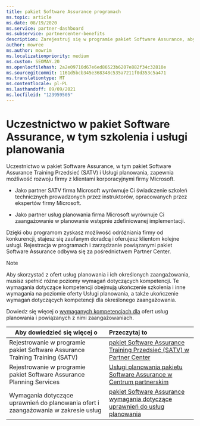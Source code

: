 ```yaml
---
title: pakiet Software Assurance programach
ms.topic: article
ms.date: 08/19/2020
ms.service: partner-dashboard
ms.subservice: partnercenter-benefits
description: Zarejestruj się w programie pakiet Software Assurance, aby tworzyć firmy i uzyskać kompensatę dostarczania szkoleń i planowania klientom korporacyjnym.
author: mowree
ms.author: mowrim
ms.localizationpriority: medium
ms.custom: SEOMAY.20
ms.openlocfilehash: 2a2e09710d67e6ed86523b6207e882f34c32810e
ms.sourcegitcommit: 1161d5bcb345e368348c535a7211f0d353c5a471
ms.translationtype: MT
ms.contentlocale: pl-PL
ms.lasthandoff: 09/09/2021
ms.locfileid: "123959505"
---
```

# <a name="participate-in-software-assurance-programs-including-training-vouchers-and-planning-services"></a>Uczestnictwo w pakiet Software Assurance, w tym szkolenia i usługi planowania

Uczestnictwo w pakiet Software Assurance, w tym pakiet Software Assurance Training Przedsieć (SATV) i Usługi planowania, zapewnia możliwość rozwoju firmy z klientami korporacyjnymi firmy Microsoft. 

- Jako partner SATV firma Microsoft wyrównuje Ci świadczenie szkoleń technicznych prowadzonych przez instruktorów, opracowanych przez ekspertów firmy Microsoft. 

- Jako partner usług planowania firma Microsoft wyrównuje Ci zaangażowanie w planowanie wstępnie zdefiniowanej implementacji. 

Dzięki obu programom zyskasz możliwość odróżniania firmy od konkurencji, stajesz się zaufanym doradcą i oferujesz klientom kolejne usługi. Rejestracja w programach i zarządzanie powiązanymi pakiet Software Assurance odbywa się za pośrednictwem Partner Center.

> [!NOTE]
> Aby skorzystać z ofert usług planowania i ich określonych zaangażowania, musisz spełnić różne poziomy wymagań dotyczących kompetencji. Te wymagania dotyczące kompetencji obejmują ukończenie szkolenia i inne wymagania na poziomie oferty Usługi planowania, a także ukończenie wymagań dotyczących kompetencji dla określonego zaangażowania.  
>
> Dowiedz się więcej o [wymaganych kompetencjach dla](software-assurance-dps-requirements.md) ofert usług planowania i powiązanych z nimi zaangażowaniach.


|**Aby dowiedzieć się więcej o**   |**Przeczytaj to**   |
|--------------------------|:------------------|
|Rejestrowanie w programie pakiet Software Assurance Training Training (SATV)  | [pakiet Software Assurance Training Przedsieć (SATV) w Partner Center](software-assurance-satv.md)|
|Rejestrowanie w programie pakiet Software Assurance Planning Services | [Usługi planowania pakietu Software Assurance w Centrum partnerskim](software-assurance-dps.md) |
|Wymagania dotyczące uprawnień do planowania ofert i zaangażowania w zakresie usług  | [pakiet Software Assurance wymagania dotyczące uprawnień do usług planowania](software-assurance-dps-requirements.md)  |